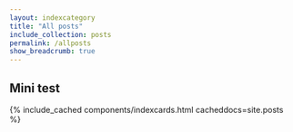 ```yaml
---
layout: indexcategory
title: "All posts"
include_collection: posts
permalink: /allposts
show_breadcrumb: true
---
```


## Mini test

{% include_cached components/indexcards.html cacheddocs=site.posts %}
